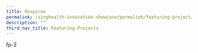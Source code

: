 ```yaml
---
title: Respiree
permalink: /singhealth-innovation-showcase/permalink/featuring-project/respiree/
description: ""
third_nav_title: Featuring Projects
---
```

fp-2